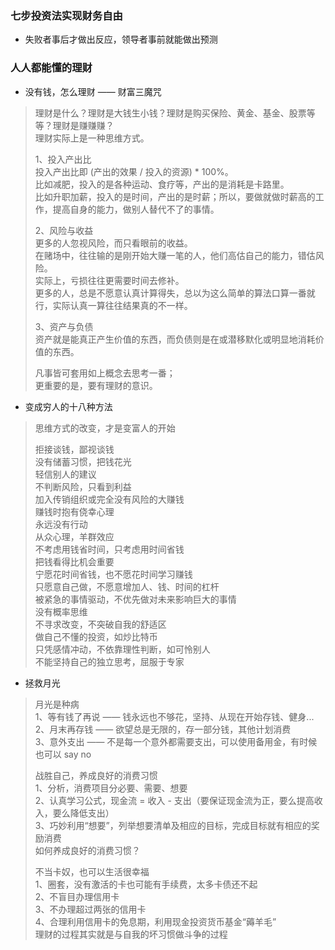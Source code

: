 
### 七步投资法实现财务自由

- 失败者事后才做出反应，领导者事前就能做出预测
> 


### 人人都能懂的理财
- 没有钱，怎么理财 —— 财富三魔咒
> 理财是什么？理财是大钱生小钱？理财是购买保险、黄金、基金、股票等等？理财是赚赚赚？  
> 理财实际上是一种思维方式。  
> 
> 1、投入产出比  
> 投入产出比即 (产出的效果 / 投入的资源) * 100%。  
> 比如减肥，投入的是各种运动、食疗等，产出的是消耗是卡路里。  
> 比如升职加薪，投入的是时间，产出的是时薪；所以，要做就做时薪高的工作，提高自身的能力，做别人替代不了的事情。  
> 
> 2、风险与收益  
> 更多的人忽视风险，而只看眼前的收益。  
> 在赌场中，往往输的是刚开始大赚一笔的人，他们高估自己的能力，错估风险。  
> 实际上，亏损往往更需要时间去修补。  
> 更多的人，总是不愿意认真计算得失，总以为这么简单的算法口算一番就行，实际认真一算往往结果真的不一样。  
> 
> 3、资产与负债  
> 资产就是能真正产生价值的东西，而负债则是在或潜移默化或明显地消耗价值的东西。  
> 
> 凡事皆可套用如上概念去思考一番；  
> 更重要的是，要有理财的意识。  

- 变成穷人的十八种方法
> 思维方式的改变，才是变富人的开始    
> 
> 拒接谈钱，鄙视谈钱  
> 没有储蓄习惯，把钱花光  
> 轻信别人的建议  
> 不判断风险，只看到利益  
> 加入传销组织或完全没有风险的大赚钱  
> 赚钱时抱有侥幸心理  
> 永远没有行动  
> 从众心理，羊群效应  
> 不考虑用钱省时间，只考虑用时间省钱  
> 把钱看得比机会重要  
> 宁愿花时间省钱，也不愿花时间学习赚钱  
> 只愿意自己做，不愿意增加人、钱、时间的杠杆  
> 被紧急的事情驱动，不优先做对未来影响巨大的事情  
> 没有概率思维  
> 不寻求改变，不突破自我的舒适区  
> 做自己不懂的投资，如炒比特币  
> 只凭感情冲动，不依靠理性判断，如可怜别人  
> 不能坚持自己的独立思考，屈服于专家  

- 拯救月光  
> 月光是种病  
> 1、等有钱了再说 —— 钱永远也不够花，坚持、从现在开始存钱、健身...  
> 2、月末再存钱 —— 欲望总是无限的，存一部分钱，其他计划消费  
> 3、意外支出 —— 不是每一个意外都需要支出，可以使用备用金，有时候也可以 say no  
> 
> 战胜自己，养成良好的消费习惯  
> 1、分析，消费项目分必要、需要、想要  
> 2、认真学习公式，现金流 = 收入 - 支出（要保证现金流为正，要么提高收入，要么降低支出）  
> 3、巧妙利用“想要”，列举想要清单及相应的目标，完成目标就有相应的奖励消费  
> 如何养成良好的消费习惯？  
> 
> 不当卡奴，也可以生活很幸福  
> 1、圈套，没有激活的卡也可能有手续费，太多卡债还不起  
> 2、不盲目办理信用卡  
> 3、不办理超过两张的信用卡  
> 4、合理利用信用卡的免息期，利用现金投资货币基金“薅羊毛”  
> 理财的过程其实就是与自我的坏习惯做斗争的过程  
